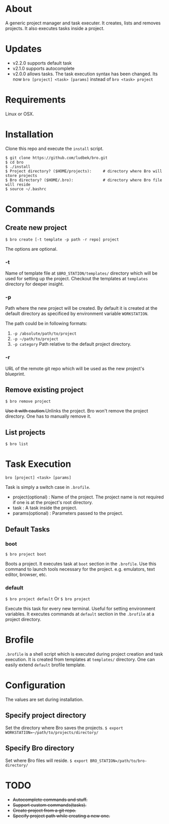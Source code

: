 # About
A generic project manager and task executer.
It creates, lists and removes projects.
It also executes tasks inside a project.

# Updates
- v2.2.0 supports default task
- v2.1.0 supports autocomplete
- v2.0.0 allows tasks. The task execution syntax has been changed. Its now `bro [project] <task> [params]` instead of `bro <task> project`

# Requirements
Linux or OSX.

# Installation
Clone this repo and execute the `install` script.

```shell
$ git clone https://github.com/ludbek/bro.git
$ cd bro
$ ./install
$ Project directory? ($HOME/projects):     # directory where Bro will store projects
$ Bro directory? ($HOME/.bro):             # directory where Bro file will reside
$ source ~/.bashrc
```

# Commands
## Create new project
`$ bro create [-t template -p path -r repo] project`

The options are optional.

### -t
Name of template file at `$BRO_STATION/templates/` directory which will be used for setting up the project. Checkout the templates at `templates` directory for deeper insight.

### -p
Path where the new project will be created. By default it is created at the default directory
as specificed by environment variable `WORKSTATION`.

The path could be in following formats:

1. `-p /absolute/path/to/project`
2. `-p ~/path/to/project`
3. `-p category`
    Path relative to the default project directory.

### -r
URL of the remote git repo which will be used as the new project's blueprint.

## Remove existing project
`$ bro remove project`

~~Use it with caution.~~Unlinks the project. Bro won't remove the project directory. One has to manually remove it.

## List projects
`$ bro list`


# Task Execution
`bro [project] <task> [params]`

Task is simply a switch case in `.brofile`.

- project(optional) : Name of the project. The project name is not required if one is at the project's root directory.
- task : A task inside the project.
- params(optional) : Parameters passed to the project.


## Default Tasks
### boot
`$ bro project boot`

Boots a project. It executes task at `boot` section in the `.brofile`.
Use this command to launch tools necessary for the project. e.g. emulators, text editor, browser, etc.

### default
`$ bro project default`
Or
`$ bro project`

Execute this task for every new terminal. Useful for setting environment variables. It executes commands at `default` section in the `.brofile` at a project directory.

# Brofile
`.brofile` is a shell script which is executed during project creation and task execution.
It is created from templates at `templates/` directory. One can easily extend
`default` brofile template.


# Configuration
The values are set during installation.
## Specify project directory
Set the directory where Bro saves the projects.
`$ export WORKSTATION=~/path/to/projects/directory/`

## Specify Bro directory
Set where Bro files will reside.
`$ export BRO_STATION=/path/to/bro-directory/`


# TODO
- ~~Autocomplete commands and stuff.~~
- ~~Support custom commands(tasks).~~
- ~~Create project from a git repo.~~
- ~~Specify project path while creating a new one.~~
